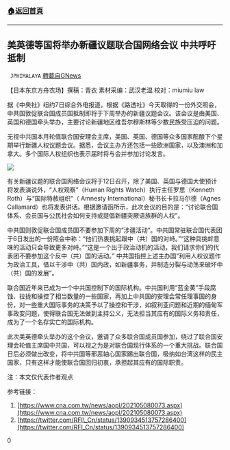 ###  [:house:返回首頁](https://github.com/ourhimalayas/txt)
---

## 美英德等国将举办新疆议题联合国网络会议 中共呼吁抵制
` JPHIMALAYA` [轉載自GNews](https://gnews.org/zh-hans/1194288/)

【日本东京方舟农场】撰稿：青衣   素材采编：武汉老温    校对：miumiu law

据《中央社》纽约7日综合外电报道，根据《路透社》今天取得的一份外交照会，中共国敦促联合国成员国抵制即将于下周举办的新疆议题会议。该会议是由美国、英国和德国牵头举办，主要讨论新疆地区维吾尔穆斯林等少数民族受压迫的问题。

无视中共国本月轮值联合国安理会主席，美国、英国、德国等众多国家酝酿下个星期举行新疆人权议题会议。据悉，会议主办方还包括一些欧洲国家，以及澳洲和加拿大。多个国际人权组织也表示届时将与会并参加讨论发言。

![]()![](https://gnews-media-offload.s3.amazonaws.com/wp-content/uploads/2021/05/09112310/E6B15392-ED5A-4FB6-969E-4D914B2EBC54-1.jpeg)

有关新疆议题的联合国网络会议将于12日召开，除了美国、英国与德国大使预计将发表演说外，“人权观察”（Human Rights Watch）执行主任罗思（Kenneth Roth）与“国际特赦组织”（ Amnesty International）秘书长卡拉马尔德（Agnes Callamard）也将发表讲话。根据邀请函所示，此次会议的目的是：“讨论联合国体系、会员国与公民社会如何支持或提倡新疆突厥语族群的人权”。

中共国则敦促联合国成员国不要参加下周的“涉疆活动”。中共国常驻联合国代表团于6日发出的一份照会中称：“他们热衷挑起跟中（共）国的对峙。”“这种具挑衅意味的活动只会导致更多对峙。”“这是一个出于政治动机的活动，我们请求你们的代表团不要参加这个反中（共）国的活动。” 中共国指控上述主办国“利用人权议题作为政治工具，借以干涉中（共）国内政，如新疆事务，并制造分裂与动荡来破坏中（共）国的发展”。

联合国近年来已成为一个中共国控制下的国际机构。中共国利用“蓝金黄”手段腐蚀、拉拢和操控了相当数量的一些国家，再加上中共国的安理会常任理事国的身份，对一些重大国际事务的决策予以了操控和干涉，如叙利亚问题和近期的缅甸军事政变问题，使得联合国无法做到主持公义，无法担当其应有的国际义务和责任，成为了一个名存实亡的国际机构。

此次美英德牵头举办的这个会议，邀请了众多联合国成员国参加，绕过了联合国安理会轮值主席国中共国，可以视之为是对联合国现行体系的一个重大挑战。联合国日后必须做出改变，将中共国等邪恶轴心国家踢出联合国，吸纳如台湾这样的民主国家，只有这样才能使联合国回归初衷，承担起其应有的国际职责。

注：本文仅代表作者观点

参考链接：

1. [https://www.cna.com.tw/news/aopl/202105080073.aspx](https://www.cna.com.tw/news/aopl/202105080073.aspx)
2. [https://twitter.com/RFI\_Cn/status/1390934513757286400](https://twitter.com/RFI_Cn/status/1390934513757286400)


0
